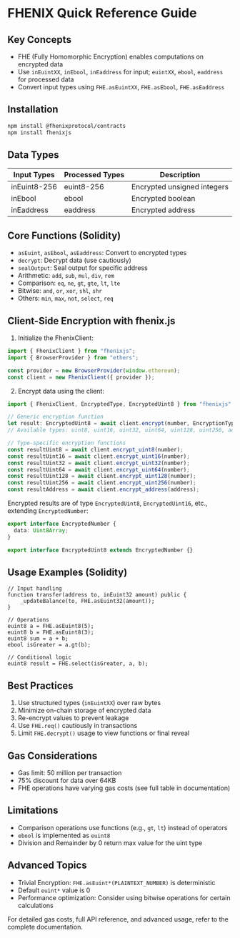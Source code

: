 # FHENIX Quick Reference Guide

## Key Concepts

- FHE (Fully Homomorphic Encryption) enables computations on encrypted data
- Use `inEuintXX`, `inEbool`, `inEaddress` for input; `euintXX`, `ebool`, `eaddress` for processed data
- Convert input types using `FHE.asEuintXX`, `FHE.asEbool`, `FHE.asEaddress`

## Installation

```bash
npm install @fhenixprotocol/contracts
npm install fhenixjs
```

## Data Types

| Input Types  | Processed Types | Description                 |
| ------------ | --------------- | --------------------------- |
| inEuint8-256 | euint8-256      | Encrypted unsigned integers |
| inEbool      | ebool           | Encrypted boolean           |
| inEaddress   | eaddress        | Encrypted address           |

## Core Functions (Solidity)

- `asEuint`, `asEbool`, `asEaddress`: Convert to encrypted types
- `decrypt`: Decrypt data (use cautiously)
- `sealOutput`: Seal output for specific address
- Arithmetic: `add`, `sub`, `mul`, `div`, `rem`
- Comparison: `eq`, `ne`, `gt`, `gte`, `lt`, `lte`
- Bitwise: `and`, `or`, `xor`, `shl`, `shr`
- Others: `min`, `max`, `not`, `select`, `req`

## Client-Side Encryption with fhenix.js

1. Initialize the FhenixClient:

```typescript
import { FhenixClient } from "fhenixjs";
import { BrowserProvider } from "ethers";

const provider = new BrowserProvider(window.ethereum);
const client = new FhenixClient({ provider });
```

2. Encrypt data using the client:

```typescript
import { FhenixClient, EncryptedType, EncryptedUint8 } from "fhenixjs";

// Generic encryption function
let result: EncryptedUint8 = await client.encrypt(number, EncryptionTypes.uint8);
// Available types: uint8, uint16, uint32, uint64, uint128, uint256, address

// Type-specific encryption functions
const resultUint8 = await client.encrypt_uint8(number);
const resultUint16 = await client.encrypt_uint16(number);
const resultUint32 = await client.encrypt_uint32(number);
const resultUint64 = await client.encrypt_uint64(number);
const resultUint128 = await client.encrypt_uint128(number);
const resultUint256 = await client.encrypt_uint256(number);
const resultAddress = await client.encrypt_address(address);
```

Encrypted results are of type `EncryptedUint8`, `EncryptedUint16`, etc., extending `EncryptedNumber`:

```typescript
export interface EncryptedNumber {
  data: Uint8Array;
}

export interface EncryptedUint8 extends EncryptedNumber {}
```

## Usage Examples (Solidity)

```solidity
// Input handling
function transfer(address to, inEuint32 amount) public {
    _updateBalance(to, FHE.asEuint32(amount));
}

// Operations
euint8 a = FHE.asEuint8(5);
euint8 b = FHE.asEuint8(3);
euint8 sum = a + b;
ebool isGreater = a.gt(b);

// Conditional logic
euint8 result = FHE.select(isGreater, a, b);
```

## Best Practices

1. Use structured types (`inEuintXX`) over raw bytes
2. Minimize on-chain storage of encrypted data
3. Re-encrypt values to prevent leakage
4. Use `FHE.req()` cautiously in transactions
5. Limit `FHE.decrypt()` usage to view functions or final reveal

## Gas Considerations

- Gas limit: 50 million per transaction
- 75% discount for data over 64KB
- FHE operations have varying gas costs (see full table in documentation)

## Limitations

- Comparison operations use functions (e.g., `gt`, `lt`) instead of operators
- `ebool` is implemented as `euint8`
- Division and Remainder by 0 return max value for the uint type

## Advanced Topics

- Trivial Encryption: `FHE.asEuint*(PLAINTEXT_NUMBER)` is deterministic
- Default `euint*` value is 0
- Performance optimization: Consider using bitwise operations for certain calculations

For detailed gas costs, full API reference, and advanced usage, refer to the complete documentation.

